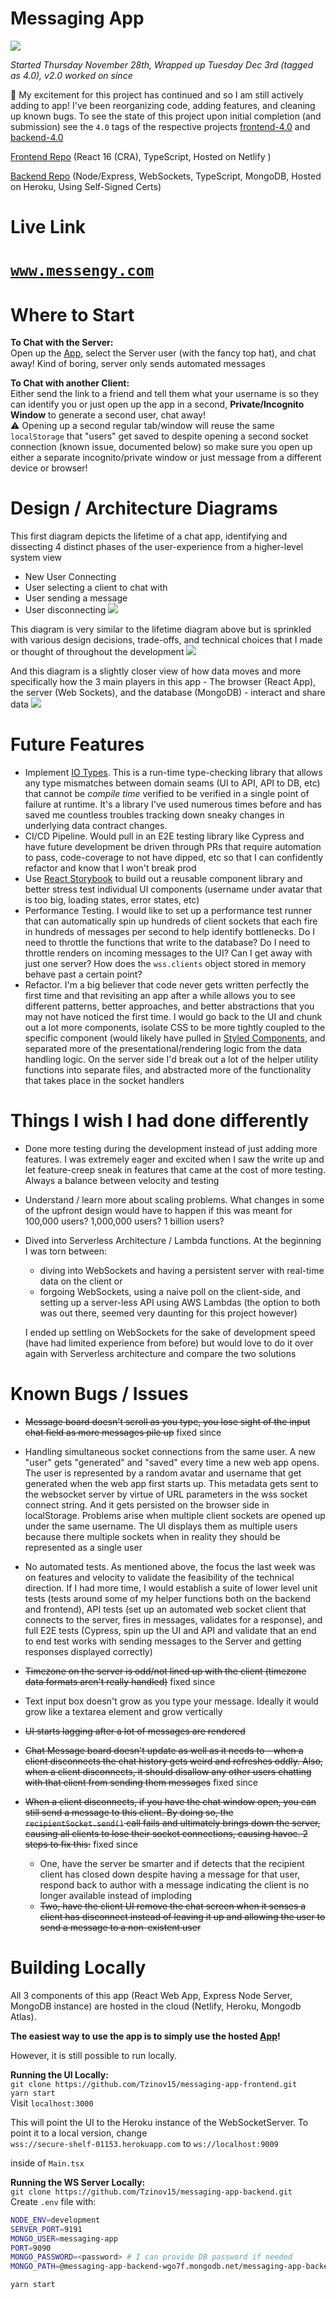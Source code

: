 # Messaging App

![](./demo.png)

_Started Thursday November 28th, Wrapped up Tuesday Dec 3rd (tagged as 4.0), v2.0 worked on since_

🎉 My excitement for this project has continued and so I am still actively adding to app! I've been reorganizing code, adding features, and cleaning up known bugs. To see the state of this project upon initial completion (and submission) see the `4.0` tags of the respective projects [frontend-4.0](https://github.com/Tzinov15/messaging-app-frontend/tree/v4.0) and [backend-4.0](https://github.com/Tzinov15/messaging-app-backend/tree/v4.0)

[Frontend Repo](https://github.com/Tzinov15/messaging-app-frontend) (React 16 (CRA), TypeScript, Hosted on Netlify )

[Backend Repo](https://github.com/Tzinov15/messaging-app-backend) (Node/Express, WebSockets, TypeScript, MongoDB, Hosted on Heroku, Using Self-Signed Certs)

# Live Link

# [`www.messengy.com`](https://www.messengy.com)

# Where to Start

**To Chat with the Server:**  
Open up the [App](https://hopeful-beaver-35d7aa.netlify.com/`), select the Server user (with the fancy top hat), and chat away! Kind of boring, server only sends automated messages

**To Chat with another Client:**  
Either send the link to a friend and tell them what your username is so they can identify you or just open up the app in a second, **Private/Incognito Window** to generate a second user, chat away!  
⚠️ Opening up a second regular tab/window will reuse the same `localStorage` that "users" get saved to despite opening a second socket connection (known issue, documented below) so make sure you open up either a separate incognito/private window or just message from a different device or browser!

# Design / Architecture Diagrams

This first diagram depicts the lifetime of a chat app, identifying and dissecting 4 distinct phases of the user-experience from a higher-level system view

- New User Connecting
- User selecting a client to chat with
- User sending a message
- User disconnecting
  ![](./lifetime.jpeg)

This diagram is very similar to the lifetime diagram above but is sprinkled with various design decisions, trade-offs, and technical choices that I made or thought of throughout the development
![](./design-decisions-made.jpeg)

And this diagram is a slightly closer view of how data moves and more specifically how the 3 main players in this app - The browser (React App), the server (Web Sockets), and the database (MongoDB) - interact and share data
![](./data-stages.jpeg)

# Future Features

- Implement [IO Types](https://github.com/gcanti/io-ts). This is a run-time type-checking library that allows any type mismatches between domain seams (UI to API, API to DB, etc) that cannot be _compile time_ verified to be verified in a single point of failure at runtime. It's a library I've used numerous times before and has saved me countless troubles tracking down sneaky changes in underlying data contract changes.
- CI/CD Pipeline. Would pull in an E2E testing library like Cypress and have future development be driven through PRs that require automation to pass, code-coverage to not have dipped, etc so that I can confidently refactor and know that I won't break prod
- Use [React Storybook](https://storybook.js.org/) to build out a reusable component library and better stress test individual UI components (username under avatar that is too big, loading states, error states, etc)
- Performance Testing. I would like to set up a performance test runner that can automatically spin up hundreds of client sockets that each fire in hundreds of messages per second to help identify bottlenecks. Do I need to throttle the functions that write to the database? Do I need to throttle renders on incoming messages to the UI? Can I get away with just one server? How does the `wss.clients` object stored in memory behave past a certain point?
- Refactor. I'm a big believer that code never gets written perfectly the first time and that revisiting an app after a while allows you to see different patterns, better approaches, and better abstractions that you may not have noticed the first time. I would go back to the UI and chunk out a lot more components, isolate CSS to be more tightly coupled to the specific component (would likely have pulled in [Styled Components](https://www.styled-components.com/), and separated more of the presentational/rendering logic from the data handling logic. On the server side I'd break out a lot of the helper utility functions into separate files, and abstracted more of the functionality that takes place in the socket handlers

# Things I wish I had done differently

- Done more testing during the development instead of just adding more features. I was extremely eager and excited when I saw the write up and let feature-creep sneak in features that came at the cost of more testing. Always a balance between velocity and testing
- Understand / learn more about scaling problems. What changes in some of the upfront design would have to happen if this was meant for 100,000 users? 1,000,000 users? 1 billion users?
- Dived into Serverless Architecture / Lambda functions. At the beginning I was torn between:

  - diving into WebSockets and having a persistent server with real-time data on the client or
  - forgoing WebSockets, using a naive poll on the client-side, and setting up a server-less API using AWS Lambdas (the option to both was out there, seemed very daunting for this project however)

  I ended up settling on WebSockets for the sake of development speed (have had limited experience from before) but would love to do it over again with Serverless architecture and compare the two solutions

# Known Bugs / Issues

- ~~Message board doesn't scroll as you type, you lose sight of the input chat field as more messages pile up~~ fixed since
- Handling simultaneous socket connections from the same user. A new "user" gets "generated" and "saved" every time a new web app opens. The user is represented by a random avatar and username that get generated when the web app first starts up. This metadata gets sent to the websocket server by virtue of URL parameters in the wss socket connect string. And it gets persisted on the browser side in localStorage. Problems arise when multiple client sockets are opened up under the same username. The UI displays them as multiple users because there multiple sockets when in reality they should be represented as a single user
- No automated tests. As mentioned above, the focus the last week was on features and velocity to validate the feasibility of the technical direction. If I had more time, I would establish a suite of lower level unit tests (tests around some of my helper functions both on the backend and frontend), API tests (set up an automated web socket client that connects to the server, fires in messages, validates for a response), and full E2E tests (Cypress, spin up the UI and API and validate that an end to end test works with sending messages to the Server and getting responses displayed correctly)
- ~~Timezone on the server is odd/not lined up with the client (timezone data formats aren't really handled)~~ fixed since
- Text input box doesn't grow as you type your message. Ideally it would grow like a textarea element and grow vertically
- ~~UI starts lagging after a lot of messages are rendered~~
- ~~Chat Message board doesn't update as well as it needs to - when a client disconnects the chat history gets weird and refreshes oddly. Also, when a client disconnects, it should disallow any other users chatting with that client from sending them messages~~ fixed since
- ~~When a client disconnects, if you have the chat window open, you can still send a message to this client. By doing so, the `recipientSocket.send()` call fails and ultimately brings down the server, causing all clients to lose their socket connections, causing havoc. 2 steps to fix this:~~ fixed since

  - One, have the server be smarter and if detects that the recipient client has closed down despite having a message for that user, respond back to author with a message indicating the client is no longer available instead of imploding
  - ~~Two, have the client UI remove the chat screen when it senses a client has disconnect instead of leaving it up and allowing the user to send a message to a non-existent user~~

# Building Locally

All 3 components of this app (React Web App, Express Node Server, MongoDB instance) are hosted in the cloud (Netlify, Heroku, Mongodb Atlas).

**The easiest way to use the app is to simply use the hosted [App](https://www.messengy.com/)!**

However, it is still possible to run locally.

**Running the UI Locally:**  
 `git clone https://github.com/Tzinov15/messaging-app-frontend.git`  
 `yarn start`  
 Visit `localhost:3000`

This will point the UI to the Heroku instance of the WebSocketServer. To point it to a local version, change  
 `wss://secure-shelf-01153.herokuapp.com` to `ws://localhost:9009`

inside of `Main.tsx`

**Running the WS Server Locally:**  
 `git clone https://github.com/Tzinov15/messaging-app-backend.git`  
 Create `.env` file with:

```bash
NODE_ENV=development
SERVER_PORT=9191
MONGO_USER=messaging-app
PORT=9090
MONGO_PASSWORD=<password> # I can provide DB password if needed
MONGO_PATH=@messaging-app-backend-wgo7f.mongodb.net/messaging-app-backend?retryWrites=true&w=majority&authSource=admin
```

`yarn start`
